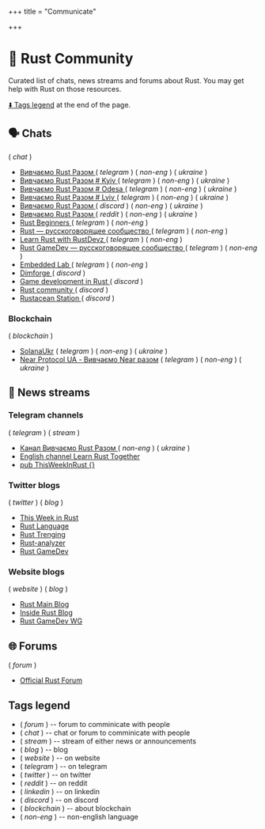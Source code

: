 +++
title = "Communicate"

+++
# 💬 Rust Community

Curated list of chats, news streams and forums about Rust. You may get help with Rust on those resources.

[⬇️ Tags legend](#tags-legend) at the end of the page.

## 🗣️ Chats

( _chat_ )

- [ Вивчаємо Rust Разом ](https://t.mrustlang_ua)( _telegram_ ) ( _non-eng_ ) ( _ukraine_ ) 
- [ Вивчаємо Rust Разом # Kyiv ](https://t.mlearn_rust_together_kyiv)   ( _telegram_ ) ( _non-eng_ ) ( _ukraine_ )
- [ Вивчаємо Rust Разом # Odesa ](https://t.mlearn_rust_together_odesa) ( _telegram_ ) ( _non-eng_ )  ( _ukraine_ ) 
- [ Вивчаємо Rust Разом # Lviv ](https://t.mlearn_rust_together_lviv)  ( _telegram_ ) ( _non-eng_ )  ( _ukraine_ )
- [ Вивчаємо Rust Разом ](https://discord.com/invitJVCZfTVf5A) ( _discord_ )   ( _non-eng_ ) ( _ukraine_ )
- [ Вивчаємо Rust Разом  ](https://www.reddit.com/r/rustlang_ucomments/vbxc7s/ukrainian_branch_of_rust_community/) ( _reddit_ ) ( _non-eng_ )  ( _ukraine_ )
- [ Rust Beginners ](https://t.mrust_beginners_ru) ( _telegram_ ) ( _non-eng_ )
- [ Rust — русскоговорящее сообщество ](https://t.mrustlang_ru) ( _telegram_ ) ( _non-eng_ )
- [ Learn Rust with RustDevz ](https://t.mrustdevs) ( _telegram_ ) ( _non-eng_ )
- [ Rust GameDev — русскоговорящее сообщество ](https://t.mrust_gamedev_ru) ( _telegram_ ) ( _non-eng_ )
- [ Embedded Lab ](https://t.membedded_lab) ( _telegram_ ) ( _non-eng_ )
- [ Dimforge ](https://discord.gg/AQ434ubNSa) ( _discord_ )
- [ Game development in Rust ](https://discord.gg/yNtPTb2) ( _discord_ )
- [ Rust community ](https://discord.gg/rust-lang-community) ( _discord_ )
- [ Rustacean Station ](https://discord.gg/aGfw68vhtB) ( _discord_ )

### Blockchain
( _blockchain_ )
- [SolanaUkr](https://t.msolanaUkr) ( _telegram_ ) ( _non-eng_ ) ( _ukraine_ ) 
- [Near Protocol UA - Вивчаємо Near разом](https://t.mnearprotocolua) ( _telegram_ ) ( _non-eng_ ) ( _ukraine_ ) 

## 📳 News streams

### Telegram channels
( _telegram_ ) ( _stream_ )
- [ Канал Вивчаємо Rust Разом ](https://t.mlearn_rust_ukr) ( _non-eng_ )  ( _ukraine_ )
- [ English channel Learn Rust Together ](https://t.mlearn_rust)  
- [ pub ThisWeekInRust {} ](https://t.mthis_week_in_rust) 

### Twitter blogs
( _twitter_ ) ( _blog_ )
- [ This Week in Rust ](https://twitter.com/ThisWeekInRust) 
- [ Rust Language ](https://twitter.com/rustlang) 
- [ Rust Trenging ](https://twitter.com/RustTrending) 
- [Rust-analyzer ](https://twitter.com/rust_analyzer) 
- [ Rust GameDev ](https://twitter.com/rust_gamedev) 

### Website blogs
( _website_ ) ( _blog_ )
- [ Rust Main Blog ](https://blog.rust-lang.org/) 
- [ Inside Rust Blog ](https://blog.rust-lang.org/inside-rusindex.html) 
- [ Rust GameDev WG ](https://gamedev.r)

## 🌐 Forums

( _forum_ )

- [ Official Rust Forum ](https://users.rust-lang.org)
 


## Tags legend

- ( _forum_ ) -- forum to comminicate with people
- ( _chat_ ) -- chat or forum to comminicate with people
- ( _stream_ ) -- stream of either news or announcements
- ( _blog_ ) -- blog
- ( _website_ ) -- on website
- ( _telegram_ ) -- on telegram
- ( _twitter_ ) -- on twitter
- ( _reddit_ ) -- on reddit
- ( _linkedin_ ) -- on linkedin
- ( _discord_ ) -- on discord
- ( _blockchain_ ) -- about blockchain
- ( _non-eng_ ) -- non-english language
